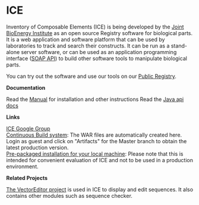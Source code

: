 ICE
===

Inventory of Composable Elements (ICE) is being developed by the [Joint BioEnergy Institute](http://www.jbei.org/) as an open source Registry software for biological parts. It is a web application and software platform that can be used by laboratories to track and search their constructs.
It can be run as a stand-alone server software, or can be used as an application programming interface (<a href="https://public-registry.jbei.org/api">SOAP API</a>) to build other software tools to manipulate biological parts.

You can try out the software and use our tools on our [Public Registry](http://public-registry.jbei.org).

<b>Documentation</b>

  Read the [Manual](https://public-registry.jbei.org/site/docbkx/html/manual/manual.html) for installation and other instructions
  Read the [Java api docs](https://public-registry.jbei.org/site/apidocs/)

<b>Links</b>

[ICE Google Group](http://groups.google.com/group/gd-ice)
<br>[Continuous Build system](http://registry-test.jbei.org:8111): The WAR files are automatically created here. Login as guest and click on "Artifacts" for the Master branch to obtain the latest production version.
<br>[Pre-packaged installation for your local machine](http://public-registry.jbei.org/site/packages): Please note that this is intended for convenient evaluation of ICE and not to be used in a production environment. 

<b>Related Projects</b>

[The VectorEditor project](https://github.com/JBEI/vectoreditor/) is used in ICE to display and edit sequences. It also contains other modules such as sequence checker.

